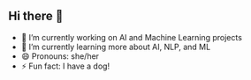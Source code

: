 ## Hi there 👋

<!--
**rubymason33/rubymason33** is a ✨ _special_ ✨ repository because its `README.md` (this file) appears on your GitHub profile.

Here are some ideas to get you started:

- 🔭 I’m currently working on ...
- 🌱 I’m currently learning ...
- 👯 I’m looking to collaborate on ...
- 🤔 I’m looking for help with ...
- 💬 Ask me about ...
- 📫 How to reach me: ...
- 😄 Pronouns: ...
- ⚡ Fun fact: ...
-->


- 🔭 I’m currently working on AI and Machine Learning projects
- 🌱 I’m currently learning more about AI, NLP, and ML
- 😄 Pronouns: she/her
- ⚡ Fun fact: I have a dog!
